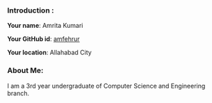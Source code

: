 ### Introduction :

**Your name**: Amrita Kumari

**Your GitHub id**: [amfehrur](https://github.com/amfehrur)

**Your location**: Allahabad City

### About Me: 
I am a 3rd year undergraduate of Computer Science and Engineering branch.

